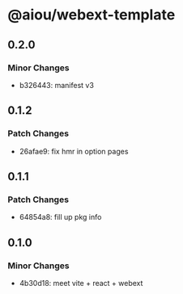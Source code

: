 # @aiou/webext-template

## 0.2.0

### Minor Changes

- b326443: manifest v3

## 0.1.2

### Patch Changes

- 26afae9: fix hmr in option pages

## 0.1.1

### Patch Changes

- 64854a8: fill up pkg info

## 0.1.0

### Minor Changes

- 4b30d18: meet vite + react + webext
